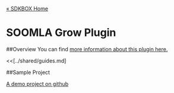 [&#171; SDKBOX Home](http://sdkbox.com)

<h1>SOOMLA Grow Plugin</h1>

##Overview
You can find [more information about this plugin here.](http://www.cocos2d-x.org/sdkbox/soomlagrow)


<<[../shared/guides.md]


##Sample Project

[A demo project on github](https://github.com/sdkbox/sdkbox-sample-soomlagrow)
